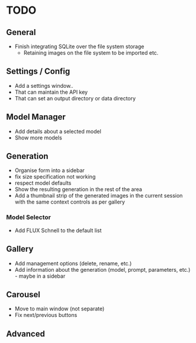 
# TODO

## General

- Finish integrating SQLite over the file system storage
    - Retaining images on the file system to be imported etc.

## Settings / Config

- Add a settings window..
- That can maintain the API key
- That can set an output directory or data directory

## Model Manager

- Add details about a selected model
- Show more models

## Generation 

- Organise form into a sidebar
- fix size specification not working
- respect model defaults
- Show the resulting generation in the rest of the area
- Add a thumbnail strip of the generated images in the current session with the same context controls as per gallery

### Model Selector

- Add FLUX Schnell to the default list

## Gallery

- Add management options (delete, rename, etc.)
- Add information about the generation (model, prompt, parameters, etc.) - maybe in a sidebar

## Carousel

- Move to main window (not separate)
- Fix next/previous buttons

## Advanced

